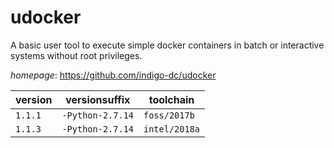 # udocker

A basic user tool to execute simple docker containers in batch  or interactive systems without root privileges.

*homepage*: <https://github.com/indigo-dc/udocker>

version | versionsuffix | toolchain
--------|---------------|----------
``1.1.1`` | ``-Python-2.7.14`` | ``foss/2017b``
``1.1.3`` | ``-Python-2.7.14`` | ``intel/2018a``

